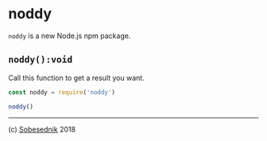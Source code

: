 # noddy

`noddy` is a new Node.js npm package.

## `noddy():void`

Call this function to get a result you want.

```js
const noddy = require('noddy')

noddy()
```

---

(c) [Sobesednik][1] 2018

[1]: https://sobes.io
